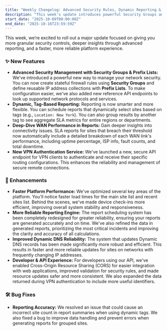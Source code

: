 ```yaml
---
title: "Weekly Changelog: Advanced Security Rules, Dynamic Reporting & Performance Boosts"
description: "This week's update introduces powerful Security Groups and Prefix Lists for granular firewall control, dynamic tag-based reporting, and significant speed boosts."
start_date: "2025-10-09T00:00:00Z"
end_date: "2025-10-16T23:59:59Z"
---
```


This week, we’re excited to roll out a major update focused on giving you more granular security controls, deeper insights through advanced reporting, and a faster, more reliable platform experience.

### ✨ New Features

*   **Advanced Security Management with Security Groups & Prefix Lists:** We've introduced a powerful new way to manage your network security. You can now create stateful firewall rules using **Security Groups** and define reusable IP address collections with **Prefix Lists**. To make configuration easier, we've also added new reference API endpoints to look up supported network protocols and services.
*   **Dynamic, Tag-Based Reporting:** Reporting is now smarter and more flexible. You can schedule reports that dynamically select sites based on tags (e.g., `Location: New York`). You can also group results by another tag to see aggregate SLA metrics for entire regions or departments.
*   **Deep-Dive WAN Performance in Reports:** Gain deeper insights into connectivity issues. SLA reports for sites that breach their threshold now automatically include a detailed breakdown of each WAN link's performance, including uptime percentage, ISP info, fault counts, and total downtime.
*   **New VPN Authentication Service:** We've launched a new, secure API endpoint for VPN clients to authenticate and receive their specific routing configurations. This enhances the reliability and management of secure remote connections.

### 🚀 Enhancements

*   **Faster Platform Performance:** We've optimized several key areas of the platform. You'll notice faster load times for the main site list and recent sites list. Behind the scenes, we've made device check-ins more efficient, improving overall system stability and responsiveness.
*   **More Reliable Reporting Engine:** The report scheduling system has been completely redesigned for greater reliability, ensuring your reports are generated accurately and on time. We've also refined the data in generated reports, prioritizing the most critical incidents and improving the clarity and accuracy of all calculations.
*   **Improved Dynamic DNS Reliability:** The system that updates Dynamic DNS records has been made significantly more robust and efficient. This results in faster and more reliable updates for sites on networks with frequently changing IP addresses.
*   **Developer & API Experience:** For developers using our API, we've enabled Cross-Origin Resource Sharing (CORS) for easier integration with web applications, improved validation for security rules, and made resource updates safer and more consistent. We also expanded the data returned during VPN authentication to include more useful identifiers.

### 🛠️ Bug Fixes

*   **Reporting Accuracy:** We resolved an issue that could cause an incorrect site count in report summaries when using dynamic tags. We also fixed a bug to improve data handling and prevent errors when generating reports for grouped sites.

